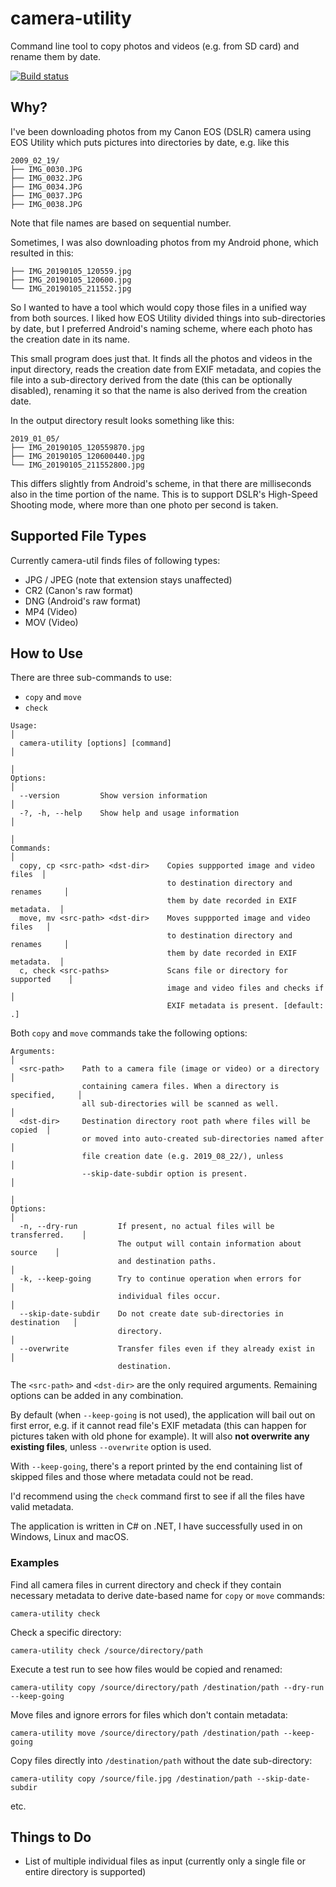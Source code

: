 # camera-utility

Command line tool to copy photos and videos (e.g. from SD card) and rename them by date.

[![Build status](https://ci.appveyor.com/api/projects/status/bjyr7h0qwtcx1kby/branch/master?svg=true)](https://ci.appveyor.com/project/Caleb9/camera-utility/branch/master)

## Why?

I've been downloading photos from my Canon EOS (DSLR) camera using EOS Utility which puts pictures into directories by
date, e.g. like this

```
2009_02_19/
├── IMG_0030.JPG
├── IMG_0032.JPG
├── IMG_0034.JPG
├── IMG_0037.JPG
├── IMG_0038.JPG
```

Note that file names are based on sequential number.

Sometimes, I was also downloading photos from my Android phone, which resulted in this:

```
├── IMG_20190105_120559.jpg
├── IMG_20190105_120600.jpg
└── IMG_20190105_211552.jpg
```

So I wanted to have a tool which would copy those files in a unified way from both sources. I liked how EOS Utility
divided things into sub-directories by date, but I preferred Android's naming scheme, where each photo has the creation
date in its name.

This small program does just that. It finds all the photos and videos in the input directory, reads the creation date
from EXIF metadata, and copies the file into a sub-directory derived from the date (this can be optionally disabled),
renaming it so that the name is also derived from the creation date.

In the output directory result looks something like this:

```
2019_01_05/
├── IMG_20190105_120559870.jpg
├── IMG_20190105_120600440.jpg
└── IMG_20190105_211552800.jpg
```

This differs slightly from Android's scheme, in that there are milliseconds also in the time portion of the name. This
is to support DSLR's High-Speed Shooting mode, where more than one photo per second is taken.

## Supported File Types

Currently camera-util finds files of following types:

* JPG / JPEG (note that extension stays unaffected)
* CR2 (Canon's raw format)
* DNG (Android's raw format)
* MP4 (Video)
* MOV (Video)

## How to Use

There are three sub-commands to use:

* `copy` and `move`
* `check`

```
Usage:                                                                      │
  camera-utility [options] [command]                                        │
                                                                            │
Options:                                                                    │
  --version         Show version information                                │
  -?, -h, --help    Show help and usage information                         │
                                                                            │
Commands:                                                                   │
  copy, cp <src-path> <dst-dir>    Copies suppported image and video files  │
                                   to destination directory and renames     │
                                   them by date recorded in EXIF metadata.  │
  move, mv <src-path> <dst-dir>    Moves suppported image and video files   │
                                   to destination directory and renames     │
                                   them by date recorded in EXIF metadata.  │
  c, check <src-paths>             Scans file or directory for supported    │
                                   image and video files and checks if      │
                                   EXIF metadata is present. [default: .]
```

Both `copy` and `move` commands take the following options:

```
Arguments:                                                                  │
  <src-path>    Path to a camera file (image or video) or a directory       │
                containing camera files. When a directory is specified,     │
                all sub-directories will be scanned as well.                │
  <dst-dir>     Destination directory root path where files will be copied  │
                or moved into auto-created sub-directories named after      │
                file creation date (e.g. 2019_08_22/), unless               │
                --skip-date-subdir option is present.                       │
                                                                            │
Options:                                                                    │
  -n, --dry-run         If present, no actual files will be transferred.    │
                        The output will contain information about source    │
                        and destination paths.                              │
  -k, --keep-going      Try to continue operation when errors for           │
                        individual files occur.                             │
  --skip-date-subdir    Do not create date sub-directories in destination   │
                        directory.                                          │
  --overwrite           Transfer files even if they already exist in        │
                        destination.
```

The `<src-path>` and `<dst-dir>` are the only required arguments. Remaining options can be added in any combination.

By default (when `--keep-going` is not used), the application will bail out on first error, e.g. if it cannot read
file's EXIF metadata
(this can happen for pictures taken with old phone for example). It will also **not overwrite any existing files**,
unless `--overwrite`
option is used.

With `--keep-going`, there's a report printed by the end containing list of skipped files and those where metadata could
not be read.

I'd recommend using the `check` command first to see if all the files have valid metadata.

The application is written in C# on .NET, I have successfully used in on Windows, Linux and macOS.

### Examples

Find all camera files in current directory and check if they contain necessary metadata to derive date-based name
for `copy` or `move`
commands:

```
camera-utility check
```

Check a specific directory:

```
camera-utility check /source/directory/path
```

Execute a test run to see how files would be copied and renamed:

```
camera-utility copy /source/directory/path /destination/path --dry-run --keep-going
```

Move files and ignore errors for files which don't contain metadata:

```
camera-utility move /source/directory/path /destination/path --keep-going
```

Copy files directly into `/destination/path` without the date sub-directory:

```
camera-utility copy /source/file.jpg /destination/path --skip-date-subdir
```

etc.

## Things to Do

* List of multiple individual files as input (currently only a single file or entire directory is supported)
